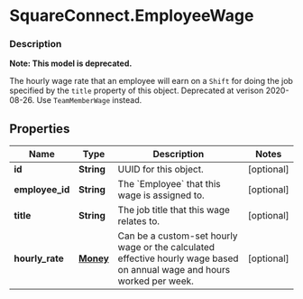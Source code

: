 # SquareConnect.EmployeeWage

### Description
**Note: This model is deprecated.**

The hourly wage rate that an employee will earn on a `Shift` for doing the job specified by the `title` property of this object. Deprecated at verison 2020-08-26. Use `TeamMemberWage` instead.

## Properties
Name | Type | Description | Notes
------------ | ------------- | ------------- | -------------
**id** | **String** | UUID for this object. | [optional] 
**employee_id** | **String** | The &#x60;Employee&#x60; that this wage is assigned to. | [optional] 
**title** | **String** | The job title that this wage relates to. | [optional] 
**hourly_rate** | [**Money**](Money.md) | Can be a custom-set hourly wage or the calculated effective hourly wage based on annual wage and hours worked per week. | [optional] 


